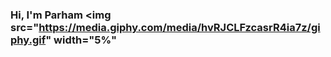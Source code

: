 ### Hi, I'm Parham <img src="https://media.giphy.com/media/hvRJCLFzcasrR4ia7z/giphy.gif" width="5%"

<!--
**Parham-Esmailzadeh/Parham-Esmailzadeh** is a ✨ _special_ ✨ repository because its `README.md` (this file) appears on your GitHub profile.

Here are some ideas to get you started:

- 🔭 I’m Currently Working on AI Project For Kharazmi Contest
- 🌱 I’m Currently Learning NLP
- 👯 I’m Looking to Collaborate Other Developers in Community
- 💬 Ask me about Python and PyQt5 AnyTime

[![Anurag's GitHub stats](https://github-readme-stats.vercel.app/api?username=Parham-Esmailzadeh)](https://github.com/anuraghazra/github-readme-stats)

🔗 &nbsp;**Connect with me**
<p></p>
<a href="https://instagram.com/thisisparham04" target="blank"><img align="center" src="https://raw.githubusercontent.com/rahuldkjain/github-profile-readme-generator/master/src/images/icons/Social/instagram.svg" alt="Parham-Esmailzadeh" height="30" width="40" /></a>
<a href="https://stackoverflow.com/users/18774085/parham-esmailzadeh" target="blank"><img align="center" src="https://raw.githubusercontent.com/rahuldkjain/github-profile-readme-generator/master/src/images/icons/Social/stack-overflow.svg" alt="4214976" height="30" width="40" /></a>
